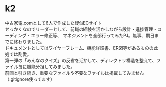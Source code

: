 # k2
中古家電.comとして6人で作成した疑似ECサイト<br>
せっかくなのでリーダーとして、前職の経験を活かしながら設計・進捗管理・コーディング・エラー修正等、
マネジメントを全部行ってみたPJ。無事、期日までに終わりました。<br>
ドキュメントとしてはワイヤーフレーム、機能詳細書、ER図等があるものの此処では割愛。<br>
第一弾の「みんなのクイズ」の反省を活かして、ディレクトリ構造を整えて、ファイル毎に機能分担してみました。<br>
前回と引き続き、重要なファイルや不要なファイルは掲載してみません（.gitignore使ってます）
